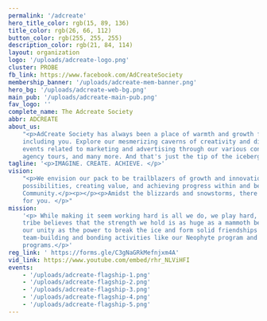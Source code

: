 ```yaml
---
permalink: '/adcreate'
hero_title_color: rgb(15, 89, 136)
title_color: rgb(26, 66, 112)
button_color: rgb(255, 255, 255)
description_color: rgb(21, 84, 114)
layout: organization
logo: '/uploads/adcreate-logo.png'
cluster: PROBE
fb_link: https://www.facebook.com/AdCreateSociety
membership_banner: '/uploads/adcreate-mem-banner.png'
hero_bg: '/uploads/adcreate-web-bg.png'
main_pub: '/uploads/adcreate-main-pub.png'
fav_logo: ''
complete_name: The Adcreate Society
abbr: ADCREATE
about_us:
    "<p>AdCreate Society has always been a place of warmth and growth for all,
    including you. Explore our mesmerizing caverns of creativity and discover bone chilling
    events related to marketing and advertising through our various conferences, webinars,
    agency tours, and many more. And that's just the tip of the iceberg!</p>"
tagline: '<p>IMAGINE. CREATE. ACHIEVE. </p>'
vision:
    "<p>We envision our pack to be trailblazers of growth and innovation by imagining
    possibilities, creating value, and achieving progress within and beyond the Lasallian
    Community.</p><p></p><p>Amidst the blizzards and snowstorms, there's a home waiting
    for you. </p>"
mission:
    '<p> While making it seem working hard is all we do, we play hard, too! Our
    tribe believes that the strength we hold is as huge as a mammoth because we use
    our unity as the power to break the ice and form solid friendships through numerous
    team-building and bonding activities like our Neophyte program and Leadership training
    programs.</p>'
reg_link: ' https://forms.gle/C3gNaGRkMefnjxm4A'
vid_link: https://www.youtube.com/embed/rhr_NLViHFI
events:
    - '/uploads/adcreate-flagship-1.png'
    - '/uploads/adcreate-flagship-2.png'
    - '/uploads/adcreate-flagship-3.png'
    - '/uploads/adcreate-flagship-4.png'
    - '/uploads/adcreate-flagship-5.png'
---
```

